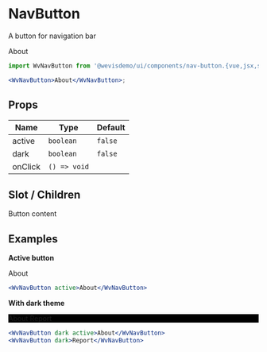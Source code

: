 # NavButton

A button for navigation bar

<WvNavButton>About</WvNavButton>

```jsx
import WvNavButton from '@wevisdemo/ui/components/nav-button.{vue,jsx,svelte}';

<WvNavButton>About</WvNavButton>;
```

## Props

| Name    | Type         | Default |
| ------- | ------------ | ------- |
| active  | `boolean`    | `false` |
| dark    | `boolean`    | `false` |
| onClick | `() => void` |         |

## Slot / Children

Button content

## Examples

**Active button**

<WvNavButton active>About</WvNavButton>

```jsx
<WvNavButton active>About</WvNavButton>
```

**With dark theme**

<div style="background-color: black;">
  <WvNavButton dark active>About</WvNavButton>
  <WvNavButton dark>Report</WvNavButton>
</div>

```jsx
<WvNavButton dark active>About</WvNavButton>
<WvNavButton dark>Report</WvNavButton>
```
